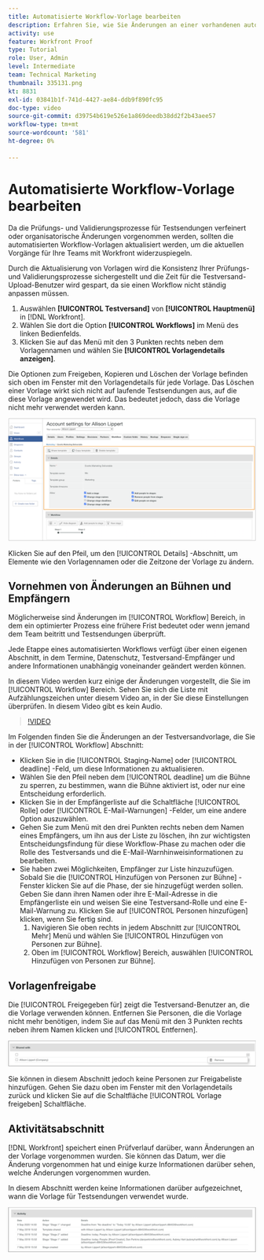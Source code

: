 ```yaml
---
title: Automatisierte Workflow-Vorlage bearbeiten
description: Erfahren Sie, wie Sie Änderungen an einer vorhandenen automatisierten Testversand-Workflow-Vorlage vornehmen können in [!DNL  Workfront].
activity: use
feature: Workfront Proof
type: Tutorial
role: User, Admin
level: Intermediate
team: Technical Marketing
thumbnail: 335131.png
kt: 8831
exl-id: 03841b1f-741d-4427-ae84-ddb9f890fc95
doc-type: video
source-git-commit: d39754b619e526e1a869deedb38dd2f2b43aee57
workflow-type: tm+mt
source-wordcount: '581'
ht-degree: 0%

---
```


# Automatisierte Workflow-Vorlage bearbeiten

Da die Prüfungs- und Validierungsprozesse für Testsendungen verfeinert oder organisatorische Änderungen vorgenommen werden, sollten die automatisierten Workflow-Vorlagen aktualisiert werden, um die aktuellen Vorgänge für Ihre Teams mit Workfront widerzuspiegeln.

Durch die Aktualisierung von Vorlagen wird die Konsistenz Ihrer Prüfungs- und Validierungsprozesse sichergestellt und die Zeit für die Testversand-Upload-Benutzer wird gespart, da sie einen Workflow nicht ständig anpassen müssen.

1. Auswählen **[!UICONTROL Testversand]** von **[!UICONTROL Hauptmenü]** in [!DNL Workfront].
1. Wählen Sie dort die Option **[!UICONTROL Workflows]** im Menü des linken Bedienfelds.
1. Klicken Sie auf das Menü mit den 3 Punkten rechts neben dem Vorlagennamen und wählen Sie **[!UICONTROL Vorlagendetails anzeigen]**.

Die Optionen zum Freigeben, Kopieren und Löschen der Vorlage befinden sich oben im Fenster mit den Vorlagendetails für jede Vorlage. Das Löschen einer Vorlage wirkt sich nicht auf laufende Testsendungen aus, auf die diese Vorlage angewendet wird. Das bedeutet jedoch, dass die Vorlage nicht mehr verwendet werden kann.

![Fenster &quot;Vorlagendetails&quot;](assets/proof-system-setup-edit-templates-details-area.png)

<!--
Lean More URLs
-->

Klicken Sie auf den Pfeil, um den [!UICONTROL Details] -Abschnitt, um Elemente wie den Vorlagennamen oder die Zeitzone der Vorlage zu ändern.

## Vornehmen von Änderungen an Bühnen und Empfängern

Möglicherweise sind Änderungen im [!UICONTROL Workflow] Bereich, in dem ein optimierter Prozess eine frühere Frist bedeutet oder wenn jemand dem Team beitritt und Testsendungen überprüft.

Jede Etappe eines automatisierten Workflows verfügt über einen eigenen Abschnitt, in dem Termine, Datenschutz, Testversand-Empfänger und andere Informationen unabhängig voneinander geändert werden können.

In diesem Video werden kurz einige der Änderungen vorgestellt, die Sie im [!UICONTROL Workflow] Bereich. Sehen Sie sich die Liste mit Aufzählungszeichen unter diesem Video an, in der Sie diese Einstellungen überprüfen. In diesem Video gibt es kein Audio.

>[!VIDEO](https://video.tv.adobe.com/v/335131/?quality=12)

Im Folgenden finden Sie die Änderungen an der Testversandvorlage, die Sie in der [!UICONTROL Workflow] Abschnitt:

* Klicken Sie in die [!UICONTROL Staging-Name] oder [!UICONTROL deadline] -Feld, um diese Informationen zu aktualisieren.
* Wählen Sie den Pfeil neben dem [!UICONTROL deadline] um die Bühne zu sperren, zu bestimmen, wann die Bühne aktiviert ist, oder nur eine Entscheidung erforderlich.
* Klicken Sie in der Empfängerliste auf die Schaltfläche [!UICONTROL Rolle] oder [!UICONTROL E-Mail-Warnungen] -Felder, um eine andere Option auszuwählen.
* Gehen Sie zum Menü mit den drei Punkten rechts neben dem Namen eines Empfängers, um ihn aus der Liste zu löschen, ihn zur wichtigsten Entscheidungsfindung für diese Workflow-Phase zu machen oder die Rolle des Testversands und die E-Mail-Warnhinweisinformationen zu bearbeiten.
* Sie haben zwei Möglichkeiten, Empfänger zur Liste hinzuzufügen. Sobald Sie die [!UICONTROL Hinzufügen von Personen zur Bühne] -Fenster klicken Sie auf die Phase, der sie hinzugefügt werden sollen. Geben Sie dann ihren Namen oder ihre E-Mail-Adresse in die Empfängerliste ein und weisen Sie eine Testversand-Rolle und eine E-Mail-Warnung zu. Klicken Sie auf [!UICONTROL Personen hinzufügen] klicken, wenn Sie fertig sind.
   1. Navigieren Sie oben rechts in jedem Abschnitt zur [!UICONTROL Mehr] Menü und wählen Sie [!UICONTROL Hinzufügen von Personen zur Bühne].
   1. Oben im [!UICONTROL Workflow] Bereich, auswählen [!UICONTROL Hinzufügen von Personen zur Bühne].

## Vorlagenfreigabe

Die [!UICONTROL Freigegeben für] zeigt die Testversand-Benutzer an, die die Vorlage verwenden können. Entfernen Sie Personen, die die Vorlage nicht mehr benötigen, indem Sie auf das Menü mit den 3 Punkten rechts neben ihrem Namen klicken und [!UICONTROL Entfernen].

![[!UICONTROL Freigegeben für] Liste](assets/proof-system-setups-edit-template-shared-with.png)

Sie können in diesem Abschnitt jedoch keine Personen zur Freigabeliste hinzufügen. Gehen Sie dazu oben im Fenster mit den Vorlagendetails zurück und klicken Sie auf die Schaltfläche [!UICONTROL Vorlage freigeben] Schaltfläche.

## Aktivitätsabschnitt

[!DNL Workfront] speichert einen Prüfverlauf darüber, wann Änderungen an der Vorlage vorgenommen wurden. Sie können das Datum, wer die Änderung vorgenommen hat und einige kurze Informationen darüber sehen, welche Änderungen vorgenommen wurden.

In diesem Abschnitt werden keine Informationen darüber aufgezeichnet, wann die Vorlage für Testsendungen verwendet wurde.

![Aktivitätenliste des Testversands](assets/proof-system-setups-edit-template-activity.png)
